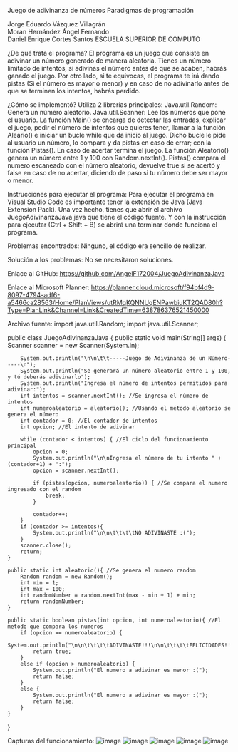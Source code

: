 
Juego de adivinanza de números
Paradigmas de programación

Jorge Eduardo Vázquez Villagrán                      
Moran Hernández Ángel Fernando                                                 
Daniel Enrique Cortes Santos
ESCUELA SUPERIOR DE COMPUTO

¿De qué trata el programa?
El programa es un juego que consiste en adivinar un número generado de manera aleatoria.
Tienes un número limitado de intentos, si adivinas el número antes de que se acaben, habrás ganado el juego.
Por otro lado, si te equivocas, el programa te irá dando pistas (Si el número es mayor o menor) y en caso de no adivinarlo antes de que se terminen los intentos, habrás perdido.

¿Cómo se implementó?
Utiliza 2 librerías principales:
Java.util.Random: Genera un número aleatorio.
Java.util.Scanner: Lee los números que pone el usuario.
La función Main() se encarga de detectar las entradas, explicar el juego, pedir el número de intentos que quieres tener, llamar a la función Aleario() e iniciar un bucle while que da inicio al juego.
Dicho bucle le pide al usuario un número, lo compara y da pistas en caso de errar; con la función Pistas(). En caso de acertar termina el juego.
La función Aleatorio() genera un número entre 1 y 100 con Random.nextInt().
Pistas() compara el numero escaneado con el número aleatorio, devuelve true si se acertó y false en caso de no acertar, diciendo de paso si tu número debe ser mayor o menor.

Instrucciones para ejecutar el programa:
Para ejecutar el programa en Visual Studio Code es importante tener la extensión de Java (Java Extension Pack).
Una vez hecho, tienes que abrir el archivo JuegoAdivinanzaJava.java que tiene el código fuente.
Y con la instrucción para ejecutar (Ctrl + Shift + B) se abrirá una terminar donde funciona el programa.

Problemas encontrados:
Ninguno, el código era sencillo de realizar.

Solución a los problemas:
No se necesitaron soluciones.

Enlace al GitHub:
https://github.com/AngelF172004/JuegoAdivinanzaJava

Enlace al Microsoft Planner:
https://planner.cloud.microsoft/f94bf4d9-8097-4794-adf6-a5466ca28563/Home/PlanViews/utRMqKQNNUqENPawbiuKT2QAD80h?Type=PlanLink&Channel=Link&CreatedTime=638786376521450000

Archivo fuente:
import java.util.Random;
import java.util.Scanner;

public class JuegoAdivinanzaJava {
    public static void main(String[] args) {
        Scanner scanner = new Scanner(System.in);

        System.out.println("\n\n\t\t-----Juego de Adivinanza de un Número-----\n");
        System.out.println("Se generará un número aleatorio entre 1 y 100, y tú deberás adivinarlo");
        System.out.println("Ingresa el número de intentos permitidos para adivinar:");
        int intentos = scanner.nextInt(); //Se ingresa el número de intentos
        int numeroaleatorio = aleatorio(); //Usando el método aleatorio se genera el número
        int contador = 0; //El contador de intentos
        int opcion; //El intento de adivinar

        while (contador < intentos) { //El ciclo del funcionamiento principal
            opcion = 0;
            System.out.println("\n\nIngresa el número de tu intento " + (contador+1) + ":");
            opcion = scanner.nextInt();

            if (pistas(opcion, numeroaleatorio)) { //Se compara el numero ingresado con el random 
                break;                
            }
            
            contador++;
        }
        if (contador >= intentos){
            System.out.println("\n\n\t\t\t\tNO ADIVINASTE :(");
        }
        scanner.close();
        return;
    }
  
    public static int aleatorio(){ //Se genera el numero random
        Random random = new Random();
        int min = 1;
        int max = 100;
        int randomNumber = random.nextInt(max - min + 1) + min;
        return randomNumber;
    }

    public static boolean pistas(int opcion, int numeroaleatorio){ //El metodo que compara los numeros
        if (opcion == numeroaleatorio) {
            System.out.println("\n\n\t\t\t\tADIVINASTE!!!\n\n\t\t\t\tFELICIDADES!!!");
            return true;
        }
        else if (opcion > numeroaleatorio) {
            System.out.println("El numero a adivinar es menor :(");
            return false;
        }
        else {
            System.out.println("El numero a adivinar es mayor :(");
            return false;
        }
    }

}

Capturas del funcionamiento:
 ![image](https://github.com/user-attachments/assets/1bbfb33c-6ade-4583-b0a9-3c34ad218843)
 ![image](https://github.com/user-attachments/assets/a23997cc-337b-4f49-9136-ff99e2b9cc93)
 ![image](https://github.com/user-attachments/assets/472642ca-ee4a-4705-b065-96f6dd6529be)
![image](https://github.com/user-attachments/assets/2d8d6d69-f2b4-4d44-aa14-568c87245f4c)
![image](https://github.com/user-attachments/assets/246b69e6-3477-46d1-b9d4-70c4ab70418a)





 
 
